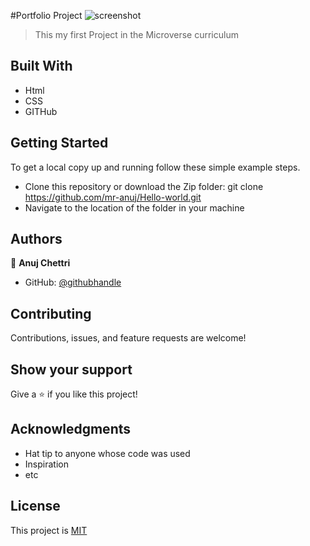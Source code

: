 
#Portfolio Project
![screenshot](Screenshot.png)
> This my first Project in the Microverse curriculum

## Built With
- Html
- CSS
- GITHub

## Getting Started
 To get a local copy up and running follow these simple example steps.
- Clone this repository or download the Zip folder:
git clone https://github.com/mr-anuj/Hello-world.git
- Navigate to the location of the folder in your machine

## Authors

👤 **Anuj Chettri**

- GitHub: [@githubhandle](https://github.com/mr-anuj)

## Contributing
Contributions, issues, and feature requests are welcome!

## Show your support
Give a ⭐️ if you like this project!

## Acknowledgments
- Hat tip to anyone whose code was used
- Inspiration
- etc
## License
This project is [MIT]()

